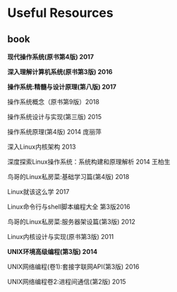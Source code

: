 # Useful Resources

## book

**现代操作系统(原书第4版) 2017**

**深入理解计算机系统(原书第3版) 2016**

**操作系统:精髓与设计原理(第八版) 2017**

操作系统概念（原书第9版）2018

操作系统设计与实现(第三版) 2015

操作系统原理(第4版) 2014 庞丽萍

深入Linux内核架构 2013

深度探索Linux操作系统：系统构建和原理解析 2014 王柏生

鸟哥的Linux私房菜:基础学习篇(第4版) 2018

Linux就该这么学 2017

Linux命令行与shell脚本编程大全 第3版2016

鸟哥的Linux私房菜:服务器架设篇(第3版) 2012

Linux内核设计与实现(原书第3版) 2011

**UNIX环境高级编程(第3版) 2014**

UNIX网络编程(卷1):套接字联网API(第3版) 2016

UNIX网络编程卷2:进程间通信(第2版) 2015